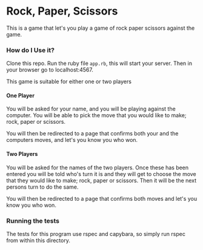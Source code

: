 # Rock, Paper, Scissors
This is a game that let's you play a game of rock paper scissors against the game.

### How do I Use it?
Clone this repo. Run the ruby file `app.rb`, this will start your server. Then in your browser go to localhost:4567.

This game is suitable for either one or two players

#### One Player
You will be asked for your name, and you will be playing against the computer. You will be able to pick the move that you would like to make; rock, paper or scissors. 

You will then be redirected to a page that confirms both your and the computers moves, and let's you know you who won.

#### Two Players
You will be asked for the names of the two players. Once these has been entered you will be told who's turn it is and they will get to choose the move that they would like to make; rock, paper or scissors. Then it will be the next persons turn to do the same.

You will then be redirected to a page that confirms both moves and let's you know you who won.

### Running the tests
The tests for this program use rspec and capybara, so simply run rspec from within this directory.
